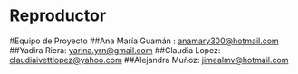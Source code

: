 # Reproductor
#Equipo de Proyecto
##Ana María Guamán : anamary300@hotmail.com
##Yadira Riera: yarina.yrn@gmail.com
##Claudia Lopez: claudiaivettlopez@yahoo.com
##Alejandra Muñoz: jimealmv@hotmail.com

